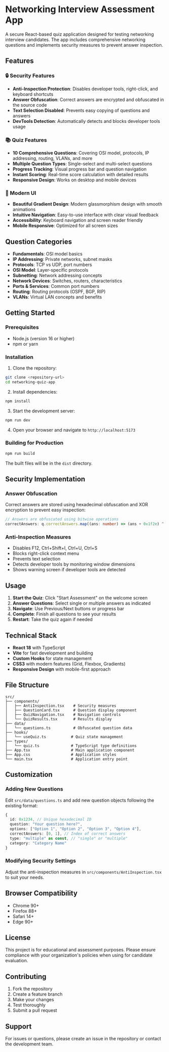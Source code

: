 # Networking Interview Assessment App

A secure React-based quiz application designed for testing networking interview candidates. The app includes comprehensive networking questions and implements security measures to prevent answer inspection.

## Features

### 🔒 Security Features

- **Anti-Inspection Protection**: Disables developer tools, right-click, and keyboard shortcuts
- **Answer Obfuscation**: Correct answers are encrypted and obfuscated in the source code
- **Text Selection Disabled**: Prevents easy copying of questions and answers
- **DevTools Detection**: Automatically detects and blocks developer tools usage

### 📚 Quiz Features

- **10 Comprehensive Questions**: Covering OSI model, protocols, IP addressing, routing, VLANs, and more
- **Multiple Question Types**: Single-select and multi-select questions
- **Progress Tracking**: Visual progress bar and question navigation
- **Instant Scoring**: Real-time score calculation with detailed results
- **Responsive Design**: Works on desktop and mobile devices

### 🎨 Modern UI

- **Beautiful Gradient Design**: Modern glassmorphism design with smooth animations
- **Intuitive Navigation**: Easy-to-use interface with clear visual feedback
- **Accessibility**: Keyboard navigation and screen reader friendly
- **Mobile Responsive**: Optimized for all screen sizes

## Question Categories

- **Fundamentals**: OSI model basics
- **IP Addressing**: Private networks, subnet masks
- **Protocols**: TCP vs UDP, port numbers
- **OSI Model**: Layer-specific protocols
- **Subnetting**: Network addressing concepts
- **Network Devices**: Switches, routers, characteristics
- **Ports & Services**: Common port numbers
- **Routing**: Routing protocols (OSPF, BGP, RIP)
- **VLANs**: Virtual LAN concepts and benefits

## Getting Started

### Prerequisites

- Node.js (version 16 or higher)
- npm or yarn

### Installation

1. Clone the repository:

```bash
git clone <repository-url>
cd networking-quiz-app
```

2. Install dependencies:

```bash
npm install
```

3. Start the development server:

```bash
npm run dev
```

4. Open your browser and navigate to `http://localhost:5173`

### Building for Production

```bash
npm run build
```

The built files will be in the `dist` directory.

## Security Implementation

### Answer Obfuscation

Correct answers are stored using hexadecimal obfuscation and XOR encryption to prevent easy inspection:

```typescript
// Answers are obfuscated using bitwise operations
correctAnswers: q.correctAnswers.map((ans: number) => (ans + 0x1f2e) ^ 0xabcd);
```

### Anti-Inspection Measures

- Disables F12, Ctrl+Shift+I, Ctrl+U, Ctrl+S
- Blocks right-click context menu
- Prevents text selection
- Detects developer tools by monitoring window dimensions
- Shows warning screen if developer tools are detected

## Usage

1. **Start the Quiz**: Click "Start Assessment" on the welcome screen
2. **Answer Questions**: Select single or multiple answers as indicated
3. **Navigate**: Use Previous/Next buttons or progress bar
4. **Complete**: Finish all questions to see your results
5. **Restart**: Take the quiz again if needed

## Technical Stack

- **React 18** with TypeScript
- **Vite** for fast development and building
- **Custom Hooks** for state management
- **CSS3** with modern features (Grid, Flexbox, Gradients)
- **Responsive Design** with mobile-first approach

## File Structure

```
src/
├── components/
│   ├── AntiInspection.tsx    # Security measures
│   ├── QuestionCard.tsx      # Question display component
│   ├── QuizNavigation.tsx    # Navigation controls
│   └── QuizResults.tsx       # Results display
├── data/
│   └── questions.ts          # Obfuscated question data
├── hooks/
│   └── useQuiz.ts           # Quiz state management
├── types/
│   └── quiz.ts              # TypeScript type definitions
├── App.tsx                  # Main application component
├── App.css                  # Application styles
└── main.tsx                 # Application entry point
```

## Customization

### Adding New Questions

Edit `src/data/questions.ts` and add new question objects following the existing format:

```typescript
{
  id: 0x1234, // Unique hexadecimal ID
  question: "Your question here?",
  options: ["Option 1", "Option 2", "Option 3", "Option 4"],
  correctAnswers: [0, 1], // Index of correct answers
  type: "multiple" as const, // "single" or "multiple"
  category: "Category Name"
}
```

### Modifying Security Settings

Adjust the anti-inspection measures in `src/components/AntiInspection.tsx` to suit your needs.

## Browser Compatibility

- Chrome 90+
- Firefox 88+
- Safari 14+
- Edge 90+

## License

This project is for educational and assessment purposes. Please ensure compliance with your organization's policies when using for candidate evaluation.

## Contributing

1. Fork the repository
2. Create a feature branch
3. Make your changes
4. Test thoroughly
5. Submit a pull request

## Support

For issues or questions, please create an issue in the repository or contact the development team.
